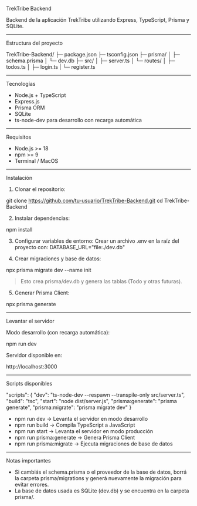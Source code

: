 TrekTribe Backend

Backend de la aplicación TrekTribe utilizando Express, TypeScript, Prisma y SQLite.

------------------------------------------------------------
Estructura del proyecto

TrekTribe-Backend/
├─ package.json
├─ tsconfig.json
├─ prisma/
│   ├─ schema.prisma
│   └─ dev.db
├─ src/
│   ├─ server.ts
│   └─ routes/
│       ├─ todos.ts
│       ├─ login.ts
|       └─ register.ts

------------------------------------------------------------
Tecnologías

- Node.js + TypeScript
- Express.js
- Prisma ORM
- SQLite
- ts-node-dev para desarrollo con recarga automática

------------------------------------------------------------
Requisitos

- Node.js >= 18
- npm >= 9
- Terminal / MacOS

------------------------------------------------------------
Instalación

1. Clonar el repositorio:

git clone https://github.com/tu-usuario/TrekTribe-Backend.git
cd TrekTribe-Backend

2. Instalar dependencias:

npm install

3. Configurar variables de entorno:
Crear un archivo .env en la raíz del proyecto con:
DATABASE_URL="file:./dev.db"

4. Crear migraciones y base de datos:

npx prisma migrate dev --name init

> Esto crea prisma/dev.db y genera las tablas (Todo y otras futuras).

5. Generar Prisma Client:

npx prisma generate

------------------------------------------------------------
Levantar el servidor

Modo desarrollo (con recarga automática):

npm run dev


Servidor disponible en:

http://localhost:3000


------------------------------------------------------------
Scripts disponibles

"scripts": {
  "dev": "ts-node-dev --respawn --transpile-only src/server.ts",
  "build": "tsc",
  "start": "node dist/server.js",
  "prisma:generate": "prisma generate",
  "prisma:migrate": "prisma migrate dev"
}

- npm run dev → Levanta el servidor en modo desarrollo
- npm run build → Compila TypeScript a JavaScript
- npm run start → Levanta el servidor en modo producción
- npm run prisma:generate → Genera Prisma Client
- npm run prisma:migrate → Ejecuta migraciones de base de datos

------------------------------------------------------------
Notas importantes

- Si cambiás el schema.prisma o el proveedor de la base de datos, borrá la carpeta prisma/migrations y generá nuevamente la migración para evitar errores.
- La base de datos usada es SQLite (dev.db) y se encuentra en la carpeta prisma/.

